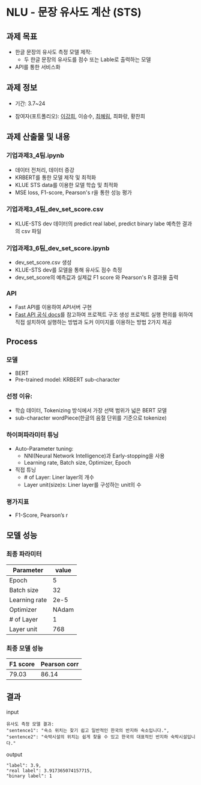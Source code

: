 # NLU - 문장 유사도 계산 (STS)

## 과제 목표
* 한글 문장의 유사도 측정 모델 제작: 
  * 두 한글 문장의 유사도를 점수 또는 Lable로 출력하는 모델
* API를 통한 서비스화

## 과제 정보
* 기간: 3.7~24

* 참여자(포트폴리오): [이강희](https://kanghee.notion.site/Lee-Kang-Hee-Kay-a04dfb8d8eb24fd3b1ed215219154a3b), 이승수, [최혜림](https://github.com/hyelimchoi1223), 최화랑, 황찬희

## 과제 산출물 및 내용
### 기업과제3_4팀.ipynb
* 데이터 전처리, 데이터 증강
* KRBERT를 통한 모델 제작 및 최적화
* KLUE STS data를 이용한 모델 학습 및 최적화
* MSE loss, F1-score, Pearson's r을 통한 성능 평가

### 기업과제3_4팀_dev_set_score.csv
* KLUE-STS dev 데이터의 predict real label, predict binary labe 예측한 결과의 csv 파일

### 기업과제3_6팀_dev_set_score.ipynb
* dev_set_score.csv 생성
* KLUE-STS dev를 모델을 통해 유사도 점수 측정
* dev_set_score의 예측값과 실제값 F1 score 와 Pearson's R 결과물 출력

### API
* Fast API를 이용하여 API서버 구현
* [Fast API 공식 docs](https://fastapi.tiangolo.com/tutorial/bigger-applications/)를 참고하여 프로젝트 구조 생성
프로젝트 실행 편의를 위하여 직접 설치하여 실행하는 방법과 도커 이미지를 이용하는 방법 2가지 제공


## Process
### 모델
*  BERT
*  Pre-trained model: KRBERT sub-character

### 선정 이유:
* 학습 데이터, Tokenizing 방식에서 가장 선택 범위가 넓은 BERT 모델
* sub-character wordPiece(한글의 음절 단위를 기준으로 tokenize)

### 하이퍼파라미터 튜닝
* Auto-Parameter tuning:
  * NNI(Neural Network Intelligence)과 Early-stopping을 사용
  * Learning rate, Batch size, Optimizer, Epoch
* 직접 튜닝
  * \# of Layer: Liner layer의 개수
  * Layer unit(size)s: Liner layer를 구성하는 unit의 수

### 평가지표
*  F1-Score, Pearson’s r

## 모델 성능
### 최종 파라미터
| Parameter | value |
|---|---|
| Epoch | 5 |
| Batch size | 32 |
| Learning rate | 2e-5 |
| Optimizer | NAdam |
| # of Layer | 1 |
| Layer unit | 768 |


### 최종 모델 성능
| F1 score | Pearson corr |
|---|---|
| 79.03    | 86.14        |


## 결과 
input
``` 
유사도 측정 모델 결과: 
"sentence1": "숙소 위치는 찾기 쉽고 일반적인 한국의 반지하 숙소입니다.",  
"sentence2": "숙박시설의 위치는 쉽게 찾을 수 있고 한국의 대표적인 반지하 숙박시설입니다."
```  

output
```
"label": 3.9,  
"real label": 3.917365074157715,  
"binary label": 1
```
